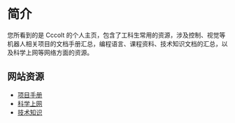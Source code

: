 # 简介

您所看到的是 Cccolt 的个人主页，包含了工科生常用的资源，涉及控制、视觉等机器人相关项目的文档手册汇总，编程语言、课程资料、技术知识文档的汇总，以及科学上网等网络方面的资源。

## 网站资源

- [项目手册](/projects/)
- [科学上网](/proxy/)
- [技术知识](/tutorial)